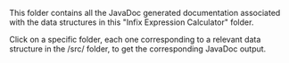 This folder contains all the JavaDoc generated documentation associated with the data structures in this "Infix Expression Calculator" folder. 

Click on a specific folder, each one corresponding to a relevant data structure in the /src/ folder, to get the corresponding JavaDoc output.